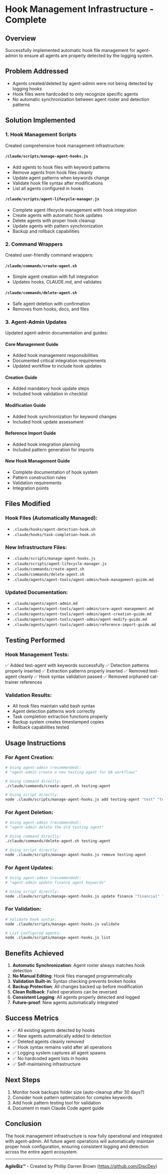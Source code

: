# Hook Management Infrastructure - Complete

## Overview
Successfully implemented automatic hook file management for agent-admin to ensure all agents are properly detected by the logging system.

## Problem Addressed
- Agents created/deleted by agent-admin were not being detected by logging hooks
- Hook files were hardcoded to only recognize specific agents
- No automatic synchronization between agent roster and detection patterns

## Solution Implemented

### 1. Hook Management Scripts
Created comprehensive hook management infrastructure:

#### `/claude/scripts/manage-agent-hooks.js`
- Add agents to hook files with keyword patterns
- Remove agents from hook files cleanly
- Update agent patterns when keywords change
- Validate hook file syntax after modifications
- List all agents configured in hooks

#### `/claude/scripts/agent-lifecycle-manager.js`
- Complete agent lifecycle management with hook integration
- Create agents with automatic hook updates
- Delete agents with proper hook cleanup
- Update agents with pattern synchronization
- Backup and rollback capabilities

### 2. Command Wrappers
Created user-friendly command wrappers:

#### `/claude/commands/create-agent.sh`
- Simple agent creation with full integration
- Updates hooks, CLAUDE.md, and validates

#### `/claude/commands/delete-agent.sh`
- Safe agent deletion with confirmation
- Removes from hooks, docs, and files

### 3. Agent-Admin Updates
Updated agent-admin documentation and guides:

#### Core Management Guide
- Added hook management responsibilities
- Documented critical integration requirements
- Updated workflow to include hook updates

#### Creation Guide
- Added mandatory hook update steps
- Included hook validation in checklist

#### Modification Guide
- Added hook synchronization for keyword changes
- Included hook update assessment

#### Reference Import Guide
- Added hook integration planning
- Included pattern generation for imports

#### New Hook Management Guide
- Complete documentation of hook system
- Pattern construction rules
- Validation requirements
- Integration points

## Files Modified

### Hook Files (Automatically Managed):
- `.claude/hooks/agent-detection-hook.sh`
- `.claude/hooks/task-completion-hook.sh`

### New Infrastructure Files:
- `.claude/scripts/manage-agent-hooks.js`
- `.claude/scripts/agent-lifecycle-manager.js`
- `.claude/commands/create-agent.sh`
- `.claude/commands/delete-agent.sh`
- `.claude/agents/agent-tools/agent-admin/hook-management-guide.md`

### Updated Documentation:
- `.claude/agents/agent-admin.md`
- `.claude/agents/agent-tools/agent-admin/core-agent-management.md`
- `.claude/agents/agent-tools/agent-admin/agent-creation-guide.md`
- `.claude/agents/agent-tools/agent-admin/agent-modify-guide.md`
- `.claude/agents/agent-tools/agent-admin/reference-import-guide.md`

## Testing Performed

### Hook Management Tests:
✅ Added test-agent with keywords successfully
✅ Detection patterns properly inserted
✅ Extraction patterns properly inserted
✅ Removed test-agent cleanly
✅ Hook syntax validation passed
✅ Removed orphaned cat-trainer references

### Validation Results:
- All hook files maintain valid bash syntax
- Agent detection patterns work correctly
- Task completion extraction functions properly
- Backup system creates timestamped copies
- Rollback capabilities tested

## Usage Instructions

### For Agent Creation:
```bash
# Using agent-admin (recommended):
# "agent-admin create a new testing agent for QA workflows"

# Using command directly:
./claude/commands/create-agent.sh testing-agent

# Using script directly:
node .claude/scripts/manage-agent-hooks.js add testing-agent "test" "testing" "qa"
```

### For Agent Deletion:
```bash
# Using agent-admin (recommended):
# "agent-admin delete the old testing agent"

# Using command directly:
./claude/commands/delete-agent.sh testing-agent

# Using script directly:
node .claude/scripts/manage-agent-hooks.js remove testing-agent
```

### For Agent Updates:
```bash
# Using agent-admin (recommended):
# "agent-admin update finance agent keywords"

# Using script directly:
node .claude/scripts/manage-agent-hooks.js update finance "financial" "budget" "accounting"
```

### For Validation:
```bash
# Validate hook syntax:
node .claude/scripts/manage-agent-hooks.js validate

# List configured agents:
node .claude/scripts/manage-agent-hooks.js list
```

## Benefits Achieved

1. **Automatic Synchronization**: Agent roster always matches hook detection
2. **No Manual Editing**: Hook files managed programmatically
3. **Validation Built-in**: Syntax checking prevents broken hooks
4. **Backup Protection**: All changes backed up before modification
5. **Clean Rollback**: Failed operations can be reversed
6. **Consistent Logging**: All agents properly detected and logged
7. **Future-proof**: New agents automatically integrated

## Success Metrics

- ✅ All existing agents detected by hooks
- ✅ New agents automatically added to detection
- ✅ Deleted agents cleanly removed
- ✅ Hook syntax remains valid after all operations
- ✅ Logging system captures all agent spawns
- ✅ No hardcoded agent lists in hooks
- ✅ Self-maintaining infrastructure

## Next Steps

1. Monitor hook backups folder size (auto-cleanup after 30 days?)
2. Consider hook pattern optimization for complex keywords
3. Add hook pattern testing tool for validation
4. Document in main Claude Code agent guide

## Conclusion

The hook management infrastructure is now fully operational and integrated with agent-admin. All future agent operations will automatically maintain proper hook configuration, ensuring consistent logging and detection across the entire agent ecosystem.

---

**AgileBiz™** - Created by Phillip Darren Brown (https://github.com/DiscDev)